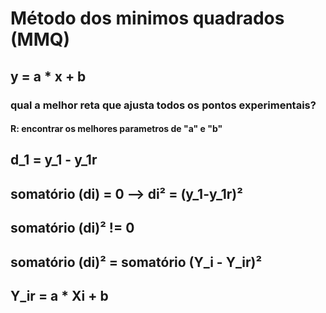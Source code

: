 # Método dos minimos quadrados (MMQ)
## y = a * x + b
### qual a melhor reta que ajusta todos os pontos experimentais?
#### R: encontrar os melhores parametros de "a" e "b"

## d_1 = y_1 - y_1r
## somatório (di) = 0 --> di² = (y_1-y_1r)²
## somatório (di)² != 0
## somatório (di)² = somatório (Y_i - Y_ir)²
## Y_ir = a * Xi + b